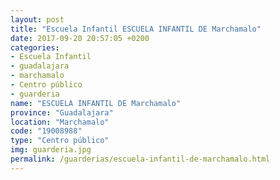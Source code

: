 ```yaml
---
layout: post
title: "Escuela Infantil ESCUELA INFANTIL DE Marchamalo"
date: 2017-09-20 20:57:05 +0200
categories:
- Escuela Infantil
- guadalajara
- marchamalo
- Centro público
- guarderia
name: "ESCUELA INFANTIL DE Marchamalo"
province: "Guadalajara"
location: "Marchamalo"
code: "19008988"
type: "Centro público"
img: guarderia.jpg
permalink: /guarderias/escuela-infantil-de-marchamalo.html
---
```

